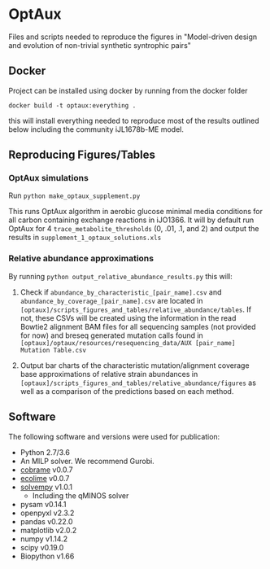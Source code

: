 # OptAux

Files and scripts needed to reproduce the figures in "Model-driven
design and evolution of non-trivial synthetic syntrophic pairs"

## Docker
Project can be installed using docker by running from the docker folder
```
docker build -t optaux:everything .
```

this will install everything needed to reproduce most of the results outlined
below including the community iJL1678b-ME model.

## Reproducing Figures/Tables
### OptAux simulations
Run `python make_optaux_supplement.py`

This runs OptAux algorithm in aerobic glucose minimal media conditions for
all carbon containing exchange reactions in iJO1366. It will by default
run OptAux for 4 `trace_metabolite_thresholds` (0, .01, .1, and 2) and
output the results in `supplement_1_optaux_solutions.xls`

### Relative abundance approximations
By running `python output_relative_abundance_results.py` this will:

1. Check if `abundance_by_characteristic_[pair_name].csv`
and `abundance_by_coverage_[pair_name].csv` are located in
`[optaux]/scripts_figures_and_tables/relative_abundance/tables`. If
not, these CSVs will be created using the information in the read Bowtie2
alignment BAM files for all sequencing samples (not provided for now)
and breseq generated mutation calls found in
`[optaux]/optaux/resources/resequencing_data/AUX [pair_name] Mutation Table.csv`

2. Output bar charts of the characteristic mutation/alignment coverage
base approximations of relative strain abundances in
`[optaux]/scripts_figures_and_tables/relative_abundance/figures` as well
as a comparison of the predictions based on each method.

## Software
The following software and versions were used for publication:

- Python 2.7/3.6
- An MILP solver. We recommend Gurobi.
- [cobrame](https:/github.com/sbrg/cobrame) v0.0.7
- [ecolime](https:/github.com/sbrg/ecolime) v0.0.7
- [solvempy](https:/github.com/sbrg/solvemepy) v1.0.1
    - Including the qMINOS solver
- pysam v0.14.1
- openpyxl v2.3.2
- pandas v0.22.0
- matplotlib v2.0.2
- numpy v1.14.2
- scipy v0.19.0
- Biopython v1.66